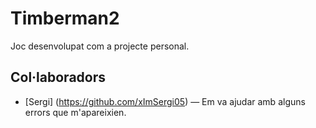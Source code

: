 # Timberman2

Joc desenvolupat com a projecte personal.

## Col·laboradors

- [Sergi] (https://github.com/xImSergi05) — Em va ajudar amb alguns errors que m'apareixien.
